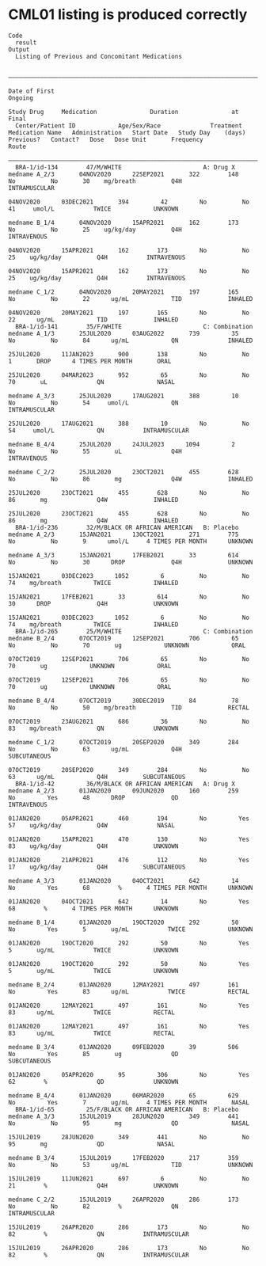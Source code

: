 # CML01 listing is produced correctly

    Code
      result
    Output
      Listing of Previous and Concomitant Medications
      
      ————————————————————————————————————————————————————————————————————————————————————————————————————————————————————————————————————————————————————————————————————————————————————————————————————————————————————————
                                                                                              Date of First                                                    Ongoing                                                        
                                                                                                Study Drug     Medication               Duration               at Final                                                       
      Center/Patient ID            Age/Sex/Race              Treatment      Medication Name   Administration   Start Date   Study Day    (days)    Previous?   Contact?   Dose   Dose Unit       Frequency           Route    
      ————————————————————————————————————————————————————————————————————————————————————————————————————————————————————————————————————————————————————————————————————————————————————————————————————————————————————————
      BRA-1/id-134        47/M/WHITE                       A: Drug X        medname A_2/3       04NOV2020      22SEP2021       322        148         No          No       30    mg/breath          Q4H          INTRAMUSCULAR
                                                                                                04NOV2020      03DEC2021       394         42         No          No       41     umol/L           TWICE            UNKNOWN   
                                                                            medname B_1/4       04NOV2020      15APR2021       162        173         No          No       25    ug/kg/day          Q4H           INTRAVENOUS 
                                                                                                04NOV2020      15APR2021       162        173         No          No       25    ug/kg/day          Q4H           INTRAVENOUS 
                                                                                                04NOV2020      15APR2021       162        173         No          No       25    ug/kg/day          Q4H           INTRAVENOUS 
                                                                            medname C_1/2       04NOV2020      20MAY2021       197        165         No          No       22      ug/mL            TID             INHALED   
                                                                                                04NOV2020      20MAY2021       197        165         No          No       22      ug/mL            TID             INHALED   
      BRA-1/id-141        35/F/WHITE                       C: Combination   medname A_1/3       25JUL2020      03AUG2022       739         35         No          No       84      ug/mL            QN              INHALED   
                                                                                                25JUL2020      11JAN2023       900        138         No          No       1       DROP      4 TIMES PER MONTH       ORAL     
                                                                                                25JUL2020      04MAR2023       952         65         No          No       70       uL              QN               NASAL    
                                                                            medname A_3/3       25JUL2020      17AUG2021       388         10         No          No       54     umol/L            QN           INTRAMUSCULAR
                                                                                                25JUL2020      17AUG2021       388         10         No          No       54     umol/L            QN           INTRAMUSCULAR
                                                                            medname B_4/4       25JUL2020      24JUL2023      1094         2          No          No       55       uL              Q4H           INTRAVENOUS 
                                                                            medname C_2/2       25JUL2020      23OCT2021       455        628         No          No       86       mg              Q4W             INHALED   
                                                                                                25JUL2020      23OCT2021       455        628         No          No       86       mg              Q4W             INHALED   
                                                                                                25JUL2020      23OCT2021       455        628         No          No       86       mg              Q4W             INHALED   
      BRA-1/id-236        32/M/BLACK OR AFRICAN AMERICAN   B: Placebo       medname A_2/3       15JAN2021      13OCT2021       271        775         No          No       9      umol/L     4 TIMES PER MONTH      UNKNOWN   
                                                                            medname A_3/3       15JAN2021      17FEB2021       33         614         No          No       30      DROP             Q4H             UNKNOWN   
                                                                                                15JAN2021      03DEC2023      1052         6          No          No       74    mg/breath         TWICE            INHALED   
                                                                                                15JAN2021      17FEB2021       33         614         No          No       30      DROP             Q4H             UNKNOWN   
                                                                                                15JAN2021      03DEC2023      1052         6          No          No       74    mg/breath         TWICE            INHALED   
      BRA-1/id-265        25/M/WHITE                       C: Combination   medname B_2/4       07OCT2019      12SEP2021       706         65         No          No       70       ug            UNKNOWN            ORAL     
                                                                                                07OCT2019      12SEP2021       706         65         No          No       70       ug            UNKNOWN            ORAL     
                                                                                                07OCT2019      12SEP2021       706         65         No          No       70       ug            UNKNOWN            ORAL     
                                                                            medname B_4/4       07OCT2019      30DEC2019       84          78         No          No       50    mg/breath          TID             RECTAL    
                                                                                                07OCT2019      23AUG2021       686         36         No          No       83    mg/breath          QN              UNKNOWN   
                                                                            medname C_1/2       07OCT2019      20SEP2020       349        284         No          No       63      ug/mL            Q4H          SUBCUTANEOUS 
                                                                                                07OCT2019      20SEP2020       349        284         No          No       63      ug/mL            Q4H          SUBCUTANEOUS 
      BRA-1/id-42         36/M/BLACK OR AFRICAN AMERICAN   A: Drug X        medname A_2/3       01JAN2020      09JUN2020       160        259         No         Yes       48      DROP             QD            INTRAVENOUS 
                                                                                                01JAN2020      05APR2021       460        194         No         Yes       57    ug/kg/day          Q4W              NASAL    
                                                                                                01JAN2020      15APR2021       470        130         No         Yes       83    ug/kg/day          Q4H             UNKNOWN   
                                                                                                01JAN2020      21APR2021       476        112         No         Yes       17    ug/kg/day          Q4H          SUBCUTANEOUS 
                                                                            medname A_3/3       01JAN2020      04OCT2021       642         14         No         Yes       68        %       4 TIMES PER MONTH      UNKNOWN   
                                                                                                01JAN2020      04OCT2021       642         14         No         Yes       68        %       4 TIMES PER MONTH      UNKNOWN   
                                                                            medname B_1/4       01JAN2020      19OCT2020       292         50         No         Yes       5       ug/mL           TWICE            UNKNOWN   
                                                                                                01JAN2020      19OCT2020       292         50         No         Yes       5       ug/mL           TWICE            UNKNOWN   
                                                                                                01JAN2020      19OCT2020       292         50         No         Yes       5       ug/mL           TWICE            UNKNOWN   
                                                                            medname B_2/4       01JAN2020      12MAY2021       497        161         No         Yes       83      ug/mL           TWICE            RECTAL    
                                                                                                01JAN2020      12MAY2021       497        161         No         Yes       83      ug/mL           TWICE            RECTAL    
                                                                                                01JAN2020      12MAY2021       497        161         No         Yes       83      ug/mL           TWICE            RECTAL    
                                                                            medname B_3/4       01JAN2020      09FEB2020       39         506         No         Yes       85       ug              QD           SUBCUTANEOUS 
                                                                                                01JAN2020      05APR2020       95         306         No         Yes       62        %              QD              UNKNOWN   
                                                                            medname B_4/4       01JAN2020      06MAR2020       65         629         No         Yes       7       ug/mL     4 TIMES PER MONTH       NASAL    
      BRA-1/id-65         25/F/BLACK OR AFRICAN AMERICAN   B: Placebo       medname A_3/3       15JUL2019      28JUN2020       349        441         No          No       95       mg              QD               NASAL    
                                                                                                15JUL2019      28JUN2020       349        441         No          No       95       mg              QD               NASAL    
                                                                            medname B_3/4       15JUL2019      17FEB2020       217        359         No          No       53      ug/mL            TID             UNKNOWN   
                                                                                                15JUL2019      11JUN2021       697         6          No          No       21        %              Q4H             UNKNOWN   
                                                                            medname C_2/2       15JUL2019      26APR2020       286        173         No          No       82        %              QN           INTRAMUSCULAR
                                                                                                15JUL2019      26APR2020       286        173         No          No       82        %              QN           INTRAMUSCULAR
                                                                                                15JUL2019      26APR2020       286        173         No          No       82        %              QN           INTRAMUSCULAR

